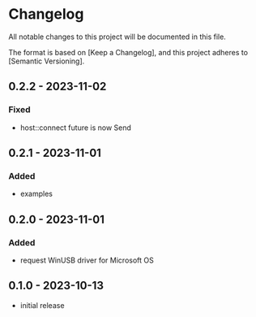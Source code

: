 # Changelog

All notable changes to this project will be documented in this file.

The format is based on [Keep a Changelog],
and this project adheres to [Semantic Versioning].

## 0.2.2 - 2023-11-02
### Fixed
- host::connect future is now Send

## 0.2.1 - 2023-11-01
### Added
- examples

## 0.2.0 - 2023-11-01
### Added
- request WinUSB driver for Microsoft OS

## 0.1.0 - 2023-10-13
- initial release
